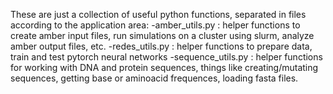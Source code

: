 These are just a collection of useful python functions, separated in files according to the application area:
  -amber_utils.py : helper functions to create amber input files, run simulations on a cluster using slurm, analyze amber output files, etc.
  -redes_utils.py : helper functions to prepare data, train and test pytorch neural networks
  -sequence_utils.py : helper functions for working with DNA and protein sequences, things like creating/mutating sequences, getting base or aminoacid frequences, loading fasta files.
